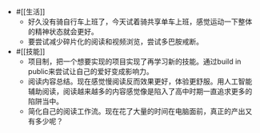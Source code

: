 - #[[生活]]
    - 好久没有骑自行车上班了，今天试着骑共享单车上班，感觉运动一下整体的精神状态就会更好。
    - 要尝试减少碎片化的阅读和视频浏览，尝试多巴胺戒断。
- #[[技能]]
    - 项目制，把一个想要实现的项目实现了再学习新的技能。通过build in public来尝试让自己的爱好变成影响力。
    -  阅读内容总结。现在感觉慢阅读反而效果更好，体验更舒服。用人工智能辅助阅读，阅读越来越多的内容感觉像是陷入了高中时期一直追求更多的陷阱当中。
    - 简化自己的阅读工作流。现在花了大量的时间在电脑面前，真正的产出又有多少呢？
